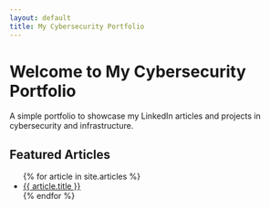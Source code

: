 ```yaml
---
layout: default
title: My Cybersecurity Portfolio
---
```


# Welcome to My Cybersecurity Portfolio

A simple portfolio to showcase my LinkedIn articles and projects in cybersecurity and infrastructure.

## Featured Articles

<ul>
{% for article in site.articles %}
  <li><a href="{{ site.baseurl }}{{ article.url }}">{{ article.title }}</a></li>
{% endfor %}
</ul>
